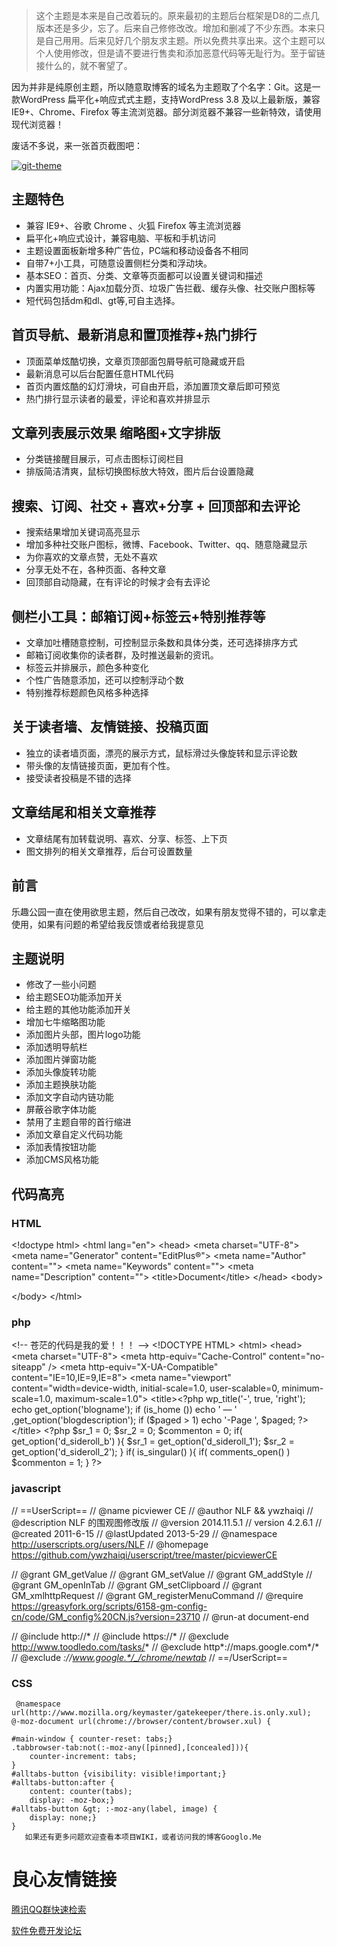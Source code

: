 > 这个主题是本来是自己改着玩的。原来最初的主题后台框架是D8的二点几版本还是多少，忘了。后来自己修修改改。增加和删减了不少东西。本来只是自己用用。后来见好几个朋友求主题。所以免费共享出来。这个主题可以个人使用修改，但是请不要进行售卖和添加恶意代码等无耻行为。至于留链接什么的，就不奢望了。

因为并非是纯原创主题，所以随意取博客的域名为主题取了个名字：Git。这是一款WordPress 扁平化+响应式式主题，支持WordPress 3.8 及以上最新版，兼容 IE9+、Chrome、Firefox 等主流浏览器。部分浏览器不兼容一些新特效，请使用现代浏览器！

废话不多说，来一张首页截图吧：

[![git-theme](http://i2.tietuku.com/b6e0e01e7c88d928.png)](http://i2.tietuku.com/b6e0e01e7c88d928.png)

## 主题特色

*   兼容 IE9+、谷歌 Chrome 、火狐 Firefox 等主流浏览器
*   扁平化+响应式设计，兼容电脑、平板和手机访问
*   主题设置面板新增多种广告位，PC端和移动设备各不相同
*   自带7+小工具，可随意设置侧栏分类和浮动块。
*   基本SEO：首页、分类、文章等页面都可以设置关键词和描述
*   内置实用功能：Ajax加载分页、垃圾广告拦截、缓存头像、社交账户图标等
*   短代码包括dm和dl、gt等,可自主选择。

## 首页导航、最新消息和置顶推荐+热门排行

*   顶面菜单炫酷切换，文章页顶部面包屑导航可隐藏或开启
*   最新消息可以后台配置任意HTML代码
*   首页内置炫酷的幻灯滑块，可自由开启，添加置顶文章后即可预览
*   热门排行显示读者的最爱，评论和喜欢并排显示

## 文章列表展示效果 缩略图+文字排版

*   分类链接醒目展示，可点击图标订阅栏目
*   排版简洁清爽，鼠标切换图标放大特效，图片后台设置隐藏

## 搜索、订阅、社交 + 喜欢+分享 + 回顶部和去评论

*   搜索结果增加关键词高亮显示
*   增加多种社交账户图标，微博、Facebook、Twitter、qq、随意隐藏显示
*   为你喜欢的文章点赞，无处不喜欢
*   分享无处不在，各种页面、各种文章
*   回顶部自动隐藏，在有评论的时候才会有去评论

## 侧栏小工具：邮箱订阅+标签云+特别推荐等

*   文章加吐槽随意控制，可控制显示条数和具体分类，还可选择排序方式
*   邮箱订阅收集你的读者群，及时推送最新的资讯。
*   标签云并排展示，颜色多种变化
*   个性广告随意添加，还可以控制浮动个数
*   特别推荐标题颜色风格多种选择

## 关于读者墙、友情链接、投稿页面

*   独立的读者墙页面，漂亮的展示方式，鼠标滑过头像旋转和显示评论数
*   带头像的友情链接页面，更加有个性。
*   接受读者投稿是不错的选择

## 文章结尾和相关文章推荐

*   文章结尾有加转载说明、喜欢、分享、标签、上下页
*   图文排列的相关文章推荐，后台可设置数量


## 前言

乐趣公园一直在使用欲思主题，然后自己改改，如果有朋友觉得不错的，可以拿走使用，如果有问题的希望给我反馈或者给我提意见

## 主题说明

*   修改了一些小问题
*   给主题SEO功能添加开关
*   给主题的其他功能添加开关
*   增加七牛缩略图功能
*   添加图片头部，图片logo功能
*   添加透明导航栏
*   添加图片弹窗功能
*   添加头像旋转功能
*   添加主题换肤功能
*   添加文字自动内链功能
*   屏蔽谷歌字体功能
*   禁用了主题自带的首行缩进
*   添加文章自定义代码功能
*   添加表情按钮功能
*   添加CMS风格功能

## 代码高亮

### HTML

 &lt;!doctype html&gt;
&lt;html lang=&quot;en&quot;&gt;
 &lt;head&gt;
  &lt;meta charset=&quot;UTF-8&quot;&gt;
  &lt;meta name=&quot;Generator&quot; content=&quot;EditPlus®&quot;&gt;
  &lt;meta name=&quot;Author&quot; content=&quot;&quot;&gt;
  &lt;meta name=&quot;Keywords&quot; content=&quot;&quot;&gt;
  &lt;meta name=&quot;Description&quot; content=&quot;&quot;&gt;
  &lt;title&gt;Document&lt;/title&gt;
 &lt;/head&gt;
 &lt;body&gt;

 &lt;/body&gt;
&lt;/html&gt; 

### php

 &lt;!-- 苍茫的代码是我的爱！！！  --&gt;
&lt;!DOCTYPE HTML&gt;
&lt;html&gt;
&lt;head&gt;
&lt;meta charset=&quot;UTF-8&quot;&gt;
&lt;meta http-equiv=&quot;Cache-Control&quot; content=&quot;no-siteapp&quot; /&gt;
&lt;meta http-equiv=&quot;X-UA-Compatible&quot; content=&quot;IE=10,IE=9,IE=8&quot;&gt;
&lt;meta name=&quot;viewport&quot; content=&quot;width=device-width, initial-scale=1.0, user-scalable=0, minimum-scale=1.0, maximum-scale=1.0&quot;&gt;
&lt;title&gt;&lt;?php wp_title(&#039;-&#039;, true, &#039;right&#039;); echo get_option(&#039;blogname&#039;); if (is_home ()) echo &#039; — &#039; ,get_option(&#039;blogdescription&#039;); if ($paged &gt; 1) echo &#039;-Page &#039;, $paged; ?&gt;&lt;/title&gt;
&lt;?php
$sr_1 = 0; $sr_2 = 0; $commenton = 0;
if( get_option(&#039;d_sideroll_b&#039;) ){
    $sr_1 = get_option(&#039;d_sideroll_1&#039;);
    $sr_2 = get_option(&#039;d_sideroll_2&#039;);
}
if( is_singular() ){
    if( comments_open() ) $commenton = 1;
}
?&gt; 

### javascript

 // ==UserScript==
// @name           picviewer CE
// @author         NLF &amp;&amp; ywzhaiqi
// @description    NLF 的围观图修改版
// @version        2014.11.5.1
// version        4.2.6.1
// @created        2011-6-15
// @lastUpdated    2013-5-29
// @namespace      http://userscripts.org/users/NLF
// @homepage       https://github.com/ywzhaiqi/userscript/tree/master/picviewerCE

// @grant          GM_getValue
// @grant          GM_setValue
// @grant          GM_addStyle
// @grant          GM_openInTab
// @grant          GM_setClipboard
// @grant          GM_xmlhttpRequest
// @grant          GM_registerMenuCommand
// @require        https://greasyfork.org/scripts/6158-gm-config-cn/code/GM_config%20CN.js?version=23710
// @run-at         document-end

// @include       http://*
// @include       https://*
// @exclude       http://www.toodledo.com/tasks/*
// @exclude       http*://maps.google.com*/*
// @exclude       *://www.google.*/_/chrome/newtab*
// ==/UserScript== 

### CSS

     @namespace url(http://www.mozilla.org/keymaster/gatekeeper/there.is.only.xul);
    @-moz-document url(chrome://browser/content/browser.xul) {

    #main-window { counter-reset: tabs;}
    .tabbrowser-tab:not(:-moz-any([pinned],[concealed])){
        counter-increment: tabs;
    }
    #alltabs-button {visibility: visible!important;}
    #alltabs-button:after {
        content: counter(tabs);
        display: -moz-box;}
    #alltabs-button &gt; :-moz-any(label, image) {
        display: none;}
    } 
       如果还有更多问题欢迎查看本项目WIKI，或者访问我的博客Googlo.Me

 # 良心友情链接

[腾讯QQ群快速检索](http://u.720life.cn/s/8cf73f7c)

[软件免费开发论坛](http://u.720life.cn/s/bbb01dc0)